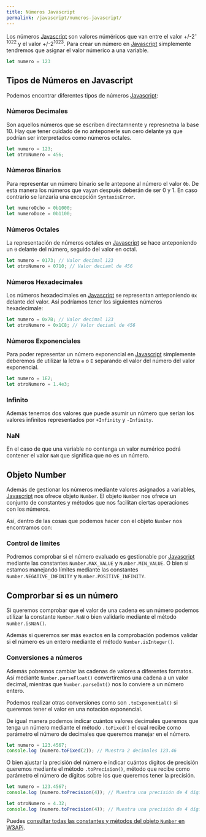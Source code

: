```yaml
---
title: Números Javascript
permalink: /javascript/numeros-javascript/
---
```


Los números [Javascript][Javascript] son valores núméricos que van entre el valor +/-2<sup>-1022</sup> y el valor +/-2<sup>1023</sup>. Para crear un número en [Javascript][Javascript] simplemente tendremos que asignar el valor númerico a una variable.

~~~javascript
let numero = 123
~~~

## Tipos de Números en Javascript
Podemos encontrar diferentes tipos de números [Javascript][Javascript]:

### Números Decimales
Son aquellos números que se escriben directamnente y represnetna la base 10. Hay que tener cuidado de no anteponerle sun cero delante ya que podrían ser interpretados como números octales.

~~~javascript
let numero = 123;
let otroNumero = 456;
~~~

### Números Binarios
Para representar un número binario se le antepone al número el valor `0b`. De esta manera los números que vayan después deberán de ser 0 y 1. En caso contrario se lanzaría una excepción `SyntaxisError`.

~~~javascript
let numeroOcho = 0b1000; 
let numeroDoce = 0b1100;
~~~

### Números Octales
La representación de números octales en [Javascript][Javascript] se hace anteponiendo un `0` delante del número, seguido del valor en octal.

~~~javascript
let numero = 0173; // Valor decimal 123 
let otroNumero = 0710; // Valor deciaml de 456
~~~

### Números Hexadecimales
Los números hexadecimales en [Javascript][Javascript] se representan anteponiendo `0x` delante del valor. Así podríamos tener los siguientes números hexadecimale:

~~~javascript
let numero = 0x7B; // Valor decimal 123 
let otroNumero = 0x1C8; // Valor deciaml de 456
~~~

### Números Exponenciales
Para poder representar un número exponencial en [Javascript][Javascript] simplemente deberemos de utilizar la letra `e` o `E` separando el valor del número del valor exponencial.

~~~javascript
let numero = 1E2;
let otroNumero = 1.4e3;
~~~

### Infinito
Además tenemos dos valores que puede asumir un número que serían los valores infinitos representados por `+Infinity` y `-Infinity`.

### NaN
En el caso de que una variable no contenga un valor numérico podrá contener el valor `NaN` que significa que no es un número.

## Objeto Number
Además de gestionar los números mediante valores asignados a variables, [Javascript][Javascript] nos ofrece objeto `Number`. El objeto `Number` nos ofrece un conjunto de constantes y métodos que nos facilitan ciertas operaciones con los números.

Así, dentro de las cosas que podemos hacer con el objeto `Number` nos encontramos con:


### Control de límites
Podremos comprobar si el número evaluado es gestionable por [Javascript][Javascript] mediante las constantes `Number.MAX_VALUE` y `Number.MIN_VALUE`. O bien si estamos manejando límites mediante las constantes `Number.NEGATIVE_INFINITY` y `Number.POSITIVE_INFINITY`.


## Comprorbar si es un número
Si queremos comprobar que el valor de una cadena es un número podemos utilizar la constante `Number.NaN` o bien validarlo mediante el método `Number.isNaN()`. 

Además si queremos ser más exactos en la comprobación podemos validar si el número es un entero mediante el método `Number.isInteger()`.

### Conversiones a números
Además pobremos cambiar las cadenas de valores a diferentes formatos. Así mediante `Number.parseFloat()` convertiremos una cadena a un valor decimal, mientras que `Number.parseInt()` nos lo conviere a un número entero.

Podemos realizar otras conversiones como son `.toExponential()` si queremos tener el valor en una notación exponencial.

De igual manera podemos indicar cuántos valores decimales queremos que tenga un número mediante el método `.toFixed()` el cual recibe como parámetro el número de decimales que queremos manejar en el número.

~~~javascript
let numero = 123.4567;
console.log (numero.toFixed(2)); // Muestra 2 decimales 123.46
~~~

O bien ajustar la precisión del número e indicar cuántos dígitos de precisión queremos mediante el método `.toPrecision()`, método que recibe como parámetro el número de dígitos sobre los que queremos tener la precisión.

~~~javascript
let numero = 123.4567;
console.log (numero.toPrecision(4)); // Muestra una precisión de 4 dígitos y un valor de 123.5

let otroNumero = 4.32;
console.log (numero.toPrecision(4)); // Muestra una precisión de 4 dígitos y un valor de 4.320
~~~






Puedes [consultar todas las constantes  y métodos del objeto `Number` en W3APi][NumberW3Api].


[Javascript]: {{site.url}}/javascript
[NumberW3Api]: http://www.w3api.com/javascript/number